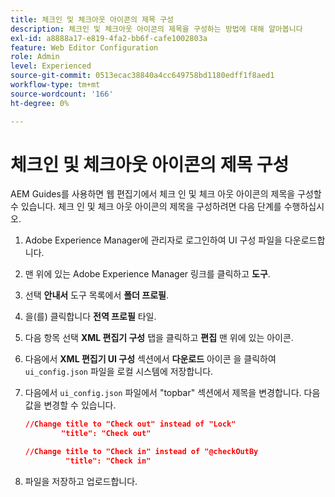 ```yaml
---
title: 체크인 및 체크아웃 아이콘의 제목 구성
description: 체크인 및 체크아웃 아이콘의 제목을 구성하는 방법에 대해 알아봅니다
exl-id: a8888a17-e819-4fa2-bb6f-cafe1002803a
feature: Web Editor Configuration
role: Admin
level: Experienced
source-git-commit: 0513ecac38840a4cc649758bd1180edff1f8aed1
workflow-type: tm+mt
source-wordcount: '166'
ht-degree: 0%

---
```


# 체크인 및 체크아웃 아이콘의 제목 구성

AEM Guides를 사용하면 웹 편집기에서 체크 인 및 체크 아웃 아이콘의 제목을 구성할 수 있습니다. 체크 인 및 체크 아웃 아이콘의 제목을 구성하려면 다음 단계를 수행하십시오.

1. Adobe Experience Manager에 관리자로 로그인하여 UI 구성 파일을 다운로드합니다.
1. 맨 위에 있는 Adobe Experience Manager 링크를 클릭하고 **도구**.
1. 선택 **안내서** 도구 목록에서 **폴더 프로필**.
1. 을(를) 클릭합니다 **전역 프로필** 타일.
1. 다음 항목 선택 **XML 편집기 구성** 탭을 클릭하고 **편집** 맨 위에 있는 아이콘.
1. 다음에서 **XML 편집기 UI 구성** 섹션에서 **다운로드** 아이콘 을 클릭하여 `ui_config.json` 파일을 로컬 시스템에 저장합니다.
1. 다음에서 `ui_config.json` 파일에서 &quot;topbar&quot; 섹션에서 제목을 변경합니다. 다음 값을 변경할 수 있습니다.

   ```json
   //Change title to "Check out" instead of "Lock"
           "title": "Check out"
   
   //Change title to "Check in" instead of "@checkOutBy
            "title": "Check in"
   ```

1. 파일을 저장하고 업로드합니다.
